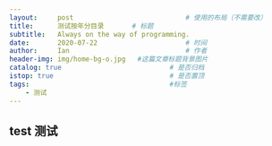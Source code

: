 ```yaml
---
layout:     post             				# 使用的布局（不需要改）
title:      测试按年分目录       # 标题 
subtitle:   Always on the way of programming. 
date:       2020-07-22  					# 时间
author:     Ian                  			# 作者
header-img: img/home-bg-o.jpg	#这篇文章标题背景图片
catalog: true                        	# 是否归档
istop: true                             # 是否置顶
tags:                              		#标签
    - 测试
---
```



##  test  测试